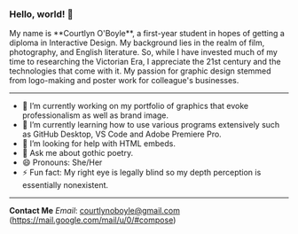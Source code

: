 ### Hello, world! 👋

<!--
**coboyle444/coboyle444** is a ✨ _special_ ✨ repository because its `README.md` (this file) appears on your GitHub profile.-->
<p>My name is **Courtlyn O'Boyle**, a first-year student in hopes of getting a diploma in Interactive Design. 
My background lies in the realm of film, photography, and English literature. So, while I have invested much of my time to researching the Victorian Era, I appreciate the 21st century and the technologies that come with it. My passion for graphic design stemmed from logo-making and poster work for colleague's businesses.

---
- 🔭 I’m currently working on my portfolio of graphics that evoke professionalism as well as brand image.
- 🌱 I’m currently learning how to use various programs extensively such as GitHub Desktop, VS Code and Adobe Premiere Pro.
- 🤔 I’m looking for help with HTML embeds.
- 💬 Ask me about gothic poetry.
- 😄 Pronouns: She/Her
- ⚡ Fun fact: My right eye is legally blind so my depth perception is essentially nonexistent.
---
**Contact Me**
_Email_: courtlynoboyle@gmail.com (https://mail.google.com/mail/u/0/#compose)
